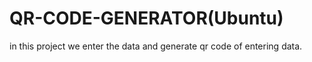 # QR-CODE-GENERATOR(Ubuntu)
in this project we enter the data and generate qr code of entering data.
